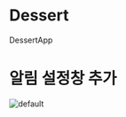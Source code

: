 # Dessert
DessertApp
# 알림 설정창 추가
![default](https://user-images.githubusercontent.com/41147465/43941706-114f342a-9cb0-11e8-9983-4ecb4b7f2e9b.PNG)
